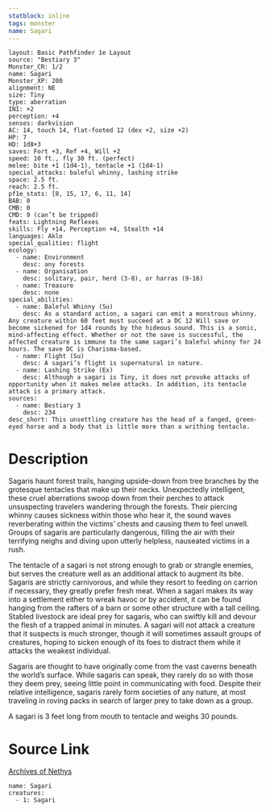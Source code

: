 ```yaml
---
statblock: inline
tags: monster
name: Sagari
---
```

```statblock
layout: Basic Pathfinder 1e Layout
source: "Bestiary 3"
Monster_CR: 1/2
name: Sagari
Monster_XP: 200
alignment: NE
size: Tiny
type: aberration
INI: +2
perception: +4
senses: darkvision
AC: 14, touch 14, flat-footed 12 (dex +2, size +2)
HP: 7
HD: 1d8+3
saves: Fort +3, Ref +4, Will +2
speed: 10 ft., fly 30 ft. (perfect)
melee: bite +1 (1d4-1), tentacle +1 (1d4-1)
special_attacks: baleful whinny, lashing strike
space: 2.5 ft.
reach: 2.5 ft.
pf1e_stats: [8, 15, 17, 6, 11, 14]
BAB: 0
CMB: 0
CMD: 9 (can’t be tripped)
feats: Lightning Reflexes
skills: Fly +14, Perception +4, Stealth +14
languages: Aklo
special_qualities: flight
ecology:
  - name: Environment
    desc: any forests
  - name: Organisation
    desc: solitary, pair, herd (3-8), or harras (9-16)
  - name: Treasure
    desc: none
special_abilities:
  - name: Baleful Whinny (Su)
    desc: As a standard action, a sagari can emit a monstrous whinny. Any creature within 60 feet must succeed at a DC 12 Will save or become sickened for 1d4 rounds by the hideous sound. This is a sonic, mind-affecting effect. Whether or not the save is successful, the affected creature is immune to the same sagari’s baleful whinny for 24 hours. The save DC is Charisma-based.
  - name: Flight (Su)
    desc: A sagari’s flight is supernatural in nature.
  - name: Lashing Strike (Ex)
    desc: Although a sagari is Tiny, it does not provoke attacks of opportunity when it makes melee attacks. In addition, its tentacle attack is a primary attack.
sources:
  - name: Bestiary 3
    desc: 234
desc_short: This unsettling creature has the head of a fanged, green-eyed horse and a body that is little more than a writhing tentacle.
```
# Description
Sagaris haunt forest trails, hanging upside-down from tree branches by the grotesque tentacles that make up their necks. Unexpectedly intelligent, these cruel aberrations swoop down from their perches to attack unsuspecting travelers wandering through the forests. Their piercing whinny causes sickness within those who hear it, the sound waves reverberating within the victims’ chests and causing them to feel unwell. Groups of sagaris are particularly dangerous, filling the air with their terrifying neighs and diving upon utterly helpless, nauseated victims in a rush.

The tentacle of a sagari is not strong enough to grab or strangle enemies, but serves the creature well as an additional attack to augment its bite. Sagaris are strictly carnivorous, and while they resort to feeding on carrion if necessary, they greatly prefer fresh meat. When a sagari makes its way into a settlement either to wreak havoc or by accident, it can be found hanging from the rafters of a barn or some other structure with a tall ceiling. Stabled livestock are ideal prey for sagaris, who can swiftly kill and devour the flesh of a trapped animal in minutes. A sagari will not attack a creature that it suspects is much stronger, though it will sometimes assault groups of creatures, hoping to sicken enough of its foes to distract them while it attacks the weakest individual.

Sagaris are thought to have originally come from the vast caverns beneath the world’s surface. While sagaris can speak, they rarely do so with those they deem prey, seeing little point in communicating with food. Despite their relative intelligence, sagaris rarely form societies of any nature, at most traveling in roving packs in search of larger prey to take down as a group.

A sagari is 3 feet long from mouth to tentacle and weighs 30 pounds.
# Source Link
[Archives of Nethys](https://aonprd.com/MonsterDisplay.aspx?ItemName=Sagari)
```encounter-table
name: Sagari
creatures:
  - 1: Sagari
```
